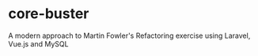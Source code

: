 # core-buster
A modern approach to Martin Fowler's Refactoring exercise using Laravel, Vue.js and MySQL
